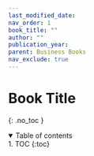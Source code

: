```yaml
---
last_modified_date:
nav_order: 1
book_title: ""
author: ""
publication_year:
parent: Business Books
nav_exclude: true
---
```

# Book Title
{: .no_toc }

<details open markdown="block">
  <summary>
    Table of contents
  </summary>
1. TOC
{:toc}
</details>
